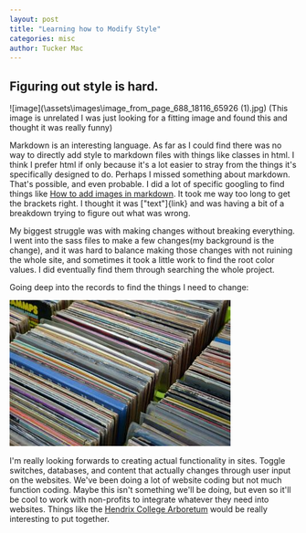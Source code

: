 ```yaml
---
layout: post
title: "Learning how to Modify Style"
categories: misc
author: Tucker Mac
---
```


## Figuring out style is hard.
![image](\assets\images\image_from_page_688_18116_65926 (1).jpg)
(This image is unrelated I was just looking for a fitting image and found this and thought it was really funny)

Markdown is an interesting language. As far as I could find there was no way to directly add style to markdown files with things like classes in html. I think I prefer html if only because it's a lot easier to stray from the things it's specifically designed to do. Perhaps I missed something about markdown. That's possible, and even probable. I did a lot of specific googling to find things like [How to add images in markdown](https://stackoverflow.com/questions/41604263/how-do-i-display-local-image-in-markdown). It took me way too long to get the brackets right. I thought it was ["text"]{link} and was having a bit of a breakdown trying to figure out what was wrong.

My biggest struggle was with making changes without breaking everything. I went into the sass files to make a few changes(my background is the change), and it was hard to balance making those changes with not ruining the whole site, and sometimes it took a little work to find the root color values. I did eventually find them through searching the whole project.

Going deep into the records to find the things I need to change:  

![image](\assets\images\records_collection_old_vintage.jpg)

I'm really looking forwards to creating actual functionality in sites. Toggle switches, databases, and content that actually changes through user input on the websites. We've been doing a lot of website coding but not much function coding. Maybe this isn't something we'll be doing, but even so it'll be cool to work with non-profits to integrate whatever they need into websites. Things like the [Hendrix College Arboretum](https://arboretum.hendrix.edu) would be really interesting to put together.
